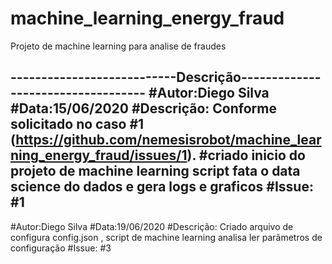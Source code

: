 # machine_learning_energy_fraud
Projeto de machine learning para analise de fraudes

---------------------------Descrição-----------------------------------
#Autor:Diego Silva
#Data:15/06/2020
#Descrição: Conforme solicitado no caso #1 (https://github.com/nemesisrobot/machine_learning_energy_fraud/issues/1).
#criado inicio do projeto de machine learning script fata o data science do dados e gera logs e graficos
#Issue: #1
------------------------------------------------------------------------
#Autor:Diego Silva
#Data:19/06/2020
#Descrição: Criado arquivo de configura config.json , script de machine learning analisa ler parãmetros de configuração
#Issue: #3
